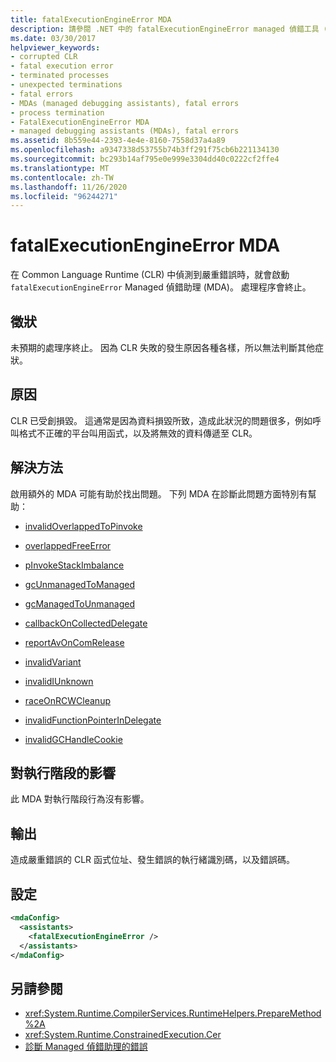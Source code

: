 ```yaml
---
title: fatalExecutionEngineError MDA
description: 請參閱 .NET 中的 fatalExecutionEngineError managed 偵錯工具 (MDA) ，因為未預期的進程終止，可能會啟用此功能。
ms.date: 03/30/2017
helpviewer_keywords:
- corrupted CLR
- fatal execution error
- terminated processes
- unexpected terminations
- fatal errors
- MDAs (managed debugging assistants), fatal errors
- process termination
- FatalExecutionEngineError MDA
- managed debugging assistants (MDAs), fatal errors
ms.assetid: 8b559e44-2393-4e4e-8160-7558d37a4a89
ms.openlocfilehash: a9347338d53755b74b3ff291f75cb6b221134130
ms.sourcegitcommit: bc293b14af795e0e999e3304dd40c0222cf2ffe4
ms.translationtype: MT
ms.contentlocale: zh-TW
ms.lasthandoff: 11/26/2020
ms.locfileid: "96244271"
---
```

# <a name="fatalexecutionengineerror-mda"></a>fatalExecutionEngineError MDA

在 Common Language Runtime (CLR) 中偵測到嚴重錯誤時，就會啟動 `fatalExecutionEngineError` Managed 偵錯助理 (MDA)。 處理程序會終止。  
  
## <a name="symptoms"></a>徵狀  

 未預期的處理序終止。 因為 CLR 失敗的發生原因各種各樣，所以無法判斷其他症狀。  
  
## <a name="cause"></a>原因  

 CLR 已受創損毀。 這通常是因為資料損毀所致，造成此狀況的問題很多，例如呼叫格式不正確的平台叫用函式，以及將無效的資料傳遞至 CLR。  
  
## <a name="resolution"></a>解決方法  

 啟用額外的 MDA 可能有助於找出問題。 下列 MDA 在診斷此問題方面特別有幫助：  
  
- [invalidOverlappedToPinvoke](invalidoverlappedtopinvoke-mda.md)  
  
- [overlappedFreeError](overlappedfreeerror-mda.md)  
  
- [pInvokeStackImbalance](pinvokestackimbalance-mda.md)  
  
- [gcUnmanagedToManaged](gcunmanagedtomanaged-mda.md)  
  
- [gcManagedToUnmanaged](gcmanagedtounmanaged-mda.md)  
  
- [callbackOnCollectedDelegate](callbackoncollecteddelegate-mda.md)  
  
- [reportAvOnComRelease](reportavoncomrelease-mda.md)  
  
- [invalidVariant](invalidvariant-mda.md)  
  
- [invalidIUnknown](invalidiunknown-mda.md)  
  
- [raceOnRCWCleanup](raceonrcwcleanup-mda.md)  
  
- [invalidFunctionPointerInDelegate](invalidfunctionpointerindelegate-mda.md)  
  
- [invalidGCHandleCookie](invalidgchandlecookie-mda.md)  
  
## <a name="effect-on-the-runtime"></a>對執行階段的影響  

 此 MDA 對執行階段行為沒有影響。  
  
## <a name="output"></a>輸出  

 造成嚴重錯誤的 CLR 函式位址、發生錯誤的執行緒識別碼，以及錯誤碼。  
  
## <a name="configuration"></a>設定  
  
```xml  
<mdaConfig>  
  <assistants>  
    <fatalExecutionEngineError />  
  </assistants>  
</mdaConfig>  
```  
  
## <a name="see-also"></a>另請參閱

- <xref:System.Runtime.CompilerServices.RuntimeHelpers.PrepareMethod%2A>
- <xref:System.Runtime.ConstrainedExecution.Cer>
- [診斷 Managed 偵錯助理的錯誤](diagnosing-errors-with-managed-debugging-assistants.md)
